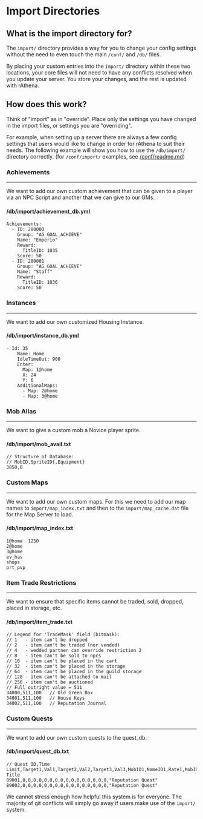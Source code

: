 # Import Directories

## What is the import directory for?

The `import/` directory provides a way for you to change your config settings without the need to even touch the main `/conf/` and `/db/` files.

By placing your custom entries into the `import/` directory within these two locations, your core files will not need to have any conflicts resolved when you update your server. You store your changes, and the rest is updated with rAthena.

## How does this work?

Think of "import" as in "override". Place only the settings you have changed in the import files, or settings you are "overriding".

For example, when setting up a server there are always a few config settings that users would like to change in order for rAthena to suit their needs. The following example will show you how to use the `/db/import/` directory correctly. (for `/conf/import/` examples, see [/conf/readme.md](/conf/readme.md))

### Achievements
---
We want to add our own custom achievement that can be given to a player via an NPC Script and another that we can give to our GMs.

#### /db/import/achievement_db.yml


    Achievements:
      - ID: 280000
        Group: "AG_GOAL_ACHIEVE"
        Name: "Emperio"
        Reward:
          TitleID: 1035
        Score: 50
      - ID: 280001
        Group: "AG_GOAL_ACHIEVE"
        Name: "Staff"
        Reward:
          TitleID: 1036
        Score: 50


### Instances
---
We want to add our own customized Housing Instance.

#### /db/import/instance_db.yml

	- Id: 35
	    Name: Home
        IdleTimeOut: 900
        Enter:
          Map: 1@home
          X: 24
          Y: 6
        AdditionalMaps:
          - Map: 2@home
          - Map: 3@home


### Mob Alias
---
We want to give a custom mob a Novice player sprite.

#### /db/import/mob_avail.txt

    // Structure of Database:
    // MobID,SpriteID{,Equipment}
    3850,0


### Custom Maps
---
We want to add our own custom maps. For this we need to add our map names to `import/map_index.txt` and then to the `import/map_cache.dat` file for the Map Server to load.

#### /db/import/map_index.txt

    1@home	1250
    2@home
    3@home
    ev_has
    shops
    prt_pvp


### Item Trade Restrictions
---
We want to ensure that specific items cannot be traded, sold, dropped, placed in storage, etc.

#### /db/import/item_trade.txt

    // Legend for 'TradeMask' field (bitmask):
    // 1   - item can't be dropped
    // 2   - item can't be traded (nor vended)
    // 4   - wedded partner can override restriction 2
    // 8   - item can't be sold to npcs
    // 16  - item can't be placed in the cart
    // 32  - item can't be placed in the storage
    // 64  - item can't be placed in the guild storage
    // 128 - item can't be attached to mail
    // 256 - item can't be auctioned
    // Full outright value = 511
    34000,511,100	// Old Green Box
    34001,511,100	// House Keys
    34002,511,100	// Reputation Journal


### Custom Quests
---
We want to add our own custom quests to the quest_db.

#### /db/import/quest_db.txt

    // Quest ID,Time Limit,Target1,Val1,Target2,Val2,Target3,Val3,MobID1,NameID1,Rate1,MobID2,NameID2,Rate2,MobID3,NameID3,Rate3,Quest Title
    89001,0,0,0,0,0,0,0,0,0,0,0,0,0,0,0,0,"Reputation Quest"
    89002,0,0,0,0,0,0,0,0,0,0,0,0,0,0,0,0,"Reputation Quest"



We cannot stress enough how helpful this system is for everyone. The majority of git conflicts will simply go away if users make use of the `import/` system.
